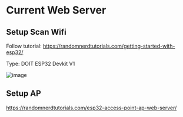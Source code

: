 # Current Web Server

## Setup Scan Wifi

Follow tutorial:
https://randomnerdtutorials.com/getting-started-with-esp32/

Type: DOIT ESP32 Devkit V1

![image](https://github.com/kode2go/esp32/assets/29664888/914b371b-e605-4ab7-9a4d-faa7baa6fda2)

## Setup AP

https://randomnerdtutorials.com/esp32-access-point-ap-web-server/


